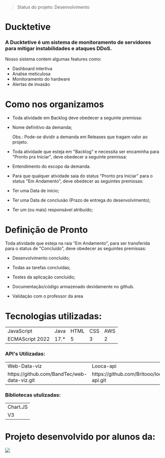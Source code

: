 > Status do projeto: Desenvolvimento

# Ducktetive

### A Ducktetive é um sistema de monitoramento de servidores para mitigar instabilidades e ataques DDoS.

Nosso sistema contem algumas features como:

+ Dashboard intertiva
+ Analise meticulosa
+ Monitoramento do hardware
+ Alertas de invasão

# Como nos organizamos

+ Toda atividade em Backlog deve obedecer a seguinte premissa:

+ Nome definitivo da demanda;

  Obs.: Pode-se dividir a demanda em Releases que tragam valor ao projeto.

+ Toda atividade que esteja em "Backlog" e necessita ser encaminha para "Pronto pra Iniciar", deve obedecer a seguinte premissa:

+ Entendimento do escopo da demanda.

+ Para que qualquer atividade saia do status "Pronto pra Iniciar" para o status "Em Andamento", deve obedecer as seguintes premissas:

+ Ter uma Data de início;

+ Ter uma Data de conclusão (Prazo de entrega do desenvolvimento);

+ Ter um (ou mais) responsável atribuído;


# Definição de Pronto

Toda atividade que esteja na raia "Em Andamento", para ser transferida para o status de "Concluído", deve obedecer as seguintes premissas:

+ Desenvolvimento concluído;

+ Todas as tarefas concluídas;

+ Testes da aplicação concluído;

+ Documentação/código armazenado devidamente no github.

+ Validação com o professor da area

# Tecnologias utilizadas:

<table>
  <tr>
    <td>JavaScript</td>
    <td>Java</td>
    <td>HTML</td>
    <td>CSS</td>
    <td>AWS</td>
  </tr>
  <tr>
    <td>ECMAScript 2022</td>
    <td>17.*</td>
    <td>5</td>
    <td>3</td>
    <td>2</td>
</tr>
</table>

### API's Utilizadas:

<table>
  <tr>
    <td>Web-Data-viz</td>
    <td>Looca-api</td>
  </tr>
  <tr>
    <td>https://github.com/BandTec/web-data-viz.git</td>
    <td>https://github.com/Britooo/looca-api.git</td>
  </tr>
</table>

### Bibliotecas utulizadas:

<table>
  <tr>
  <td>Chart.JS</td>
  </tr>
  <tr>
    <td>V3</td>
  </tr>
</table>

# Projeto desenvolvido por alunos da:
<img src="https://www.sptech.school/assets/images/logos/sptech_logo_1.png"></img>
